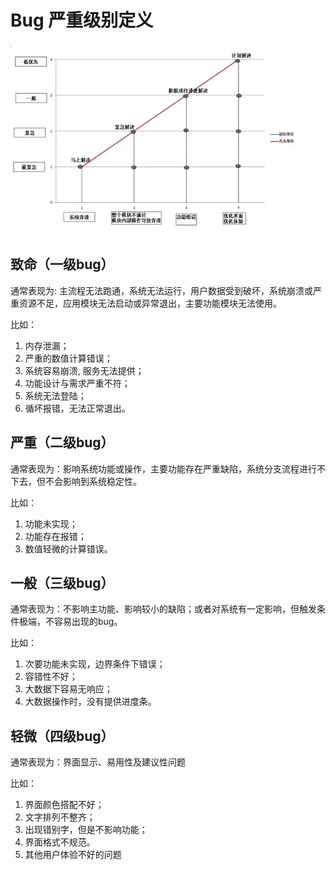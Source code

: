 # Bug 严重级别定义

![bug level definition](/assets/imgs/posts/2020-08-06-bug-level-definition.png)

## 致命（一级bug）

通常表现为: 主流程无法跑通，系统无法运行，用户数据受到破坏，系统崩溃或严重资源不足，应用模块无法启动或异常退出，主要功能模块无法使用。

比如： 
1. 内存泄漏；
2. 严重的数值计算错误；
3. 系统容易崩溃, 服务无法提供；
4. 功能设计与需求严重不符；
5. 系统无法登陆；
6. 循坏报错，无法正常退出。

## 严重（二级bug）

通常表现为：影响系统功能或操作，主要功能存在严重缺陷，系统分支流程进行不下去，但不会影响到系统稳定性。

比如：
1. 功能未实现；
2. 功能存在报错；
3. 数值轻微的计算错误。

## 一般（三级bug）

通常表现为：不影响主功能、影响较小的缺陷；或者对系统有一定影响，但触发条件极端，不容易出现的bug。

比如：
1. 次要功能未实现，边界条件下错误；
2. 容错性不好；
3. 大数据下容易无响应；
4. 大数据操作时，没有提供进度条。

## 轻微（四级bug）

通常表现为：界面显示、易用性及建议性问题

比如：
1. 界面颜色搭配不好；
2. 文字排列不整齐；
3. 出现错别字，但是不影响功能；
4. 界面格式不规范。
5. 其他用户体验不好的问题